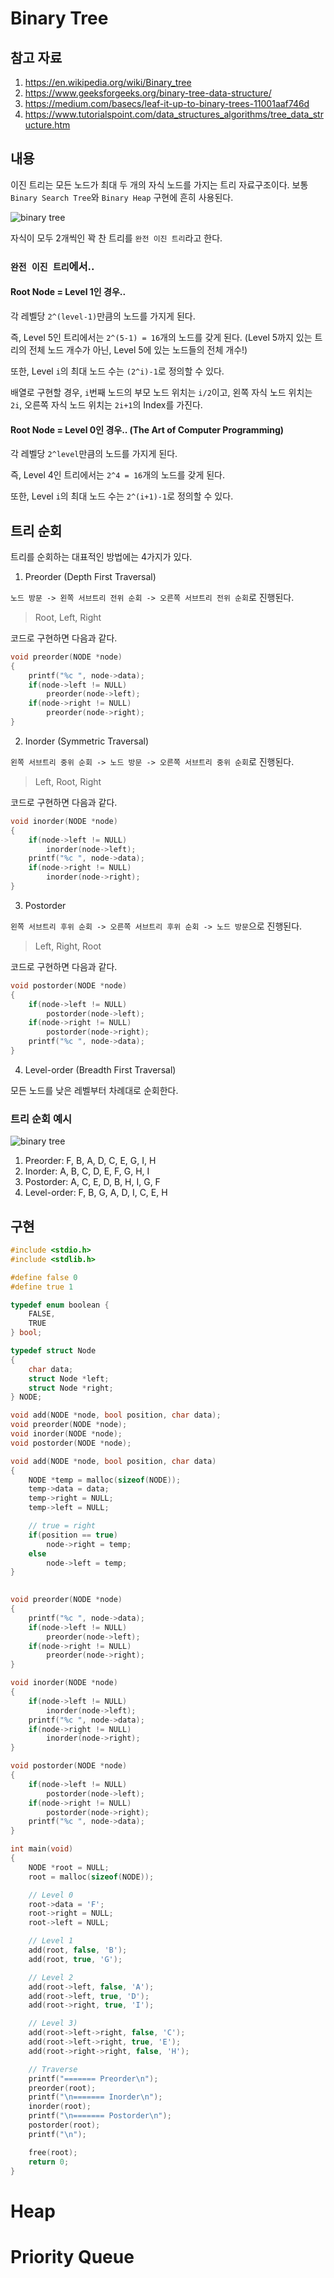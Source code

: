 # Binary Tree

## 참고 자료

1. https://en.wikipedia.org/wiki/Binary_tree
2. https://www.geeksforgeeks.org/binary-tree-data-structure/
3. https://medium.com/basecs/leaf-it-up-to-binary-trees-11001aaf746d
4. https://www.tutorialspoint.com/data_structures_algorithms/tree_data_structure.htm

## 내용

이진 트리는 모든 노드가 최대 두 개의 자식 노드를 가지는 트리 자료구조이다. 보통 `Binary Search Tree`와 `Binary Heap` 구현에 흔히 사용된다.

![binary tree](https://www.tutorialspoint.com/data_structures_algorithms/images/binary_tree.jpg)

자식이 모두 2개씩인 꽉 찬 트리를 `완전 이진 트리`라고 한다.

### `완전 이진 트리`에서..

#### Root Node = Level 1인 경우..

각 레벨당 `2^(level-1)`만큼의 노드를 가지게 된다.

즉, Level 5인 트리에서는 `2^(5-1) = 16`개의 노드를 갖게 된다. (Level 5까지 있는 트리의 전체 노드 개수가 아닌, Level 5에 있는 노드들의 전체 개수!)

또한, Level `i`의 최대 노드 수는 `(2^i)-1`로 정의할 수 있다.

배열로 구현할 경우, `i`번째 노드의 부모 노드 위치는 `i/2`이고, 왼쪽 자식 노드 위치는 `2i`, 오른쪽 자식 노드 위치는 `2i+1`의 Index를 가진다.

#### Root Node = Level 0인 경우.. (The Art of Computer Programming)

각 레벨당 `2^level`만큼의 노드를 가지게 된다.

즉, Level 4인 트리에서는 `2^4 = 16`개의 노드를 갖게 된다.

또한, Level `i`의 최대 노드 수는 `2^(i+1)-1`로 정의할 수 있다.

## 트리 순회

트리를 순회하는 대표적인 방법에는 4가지가 있다.

1. Preorder (Depth First Traversal)

`노드 방문 -> 왼쪽 서브트리 전위 순회 -> 오른쪽 서브트리 전위 순회`로 진행된다.

> Root, Left, Right

코드로 구현하면 다음과 같다.

```c
void preorder(NODE *node)
{
    printf("%c ", node->data);
    if(node->left != NULL)
        preorder(node->left);
    if(node->right != NULL)
        preorder(node->right);
}
```

2. Inorder (Symmetric Traversal)

`왼쪽 서브트리 중위 순회 -> 노드 방문 -> 오른쪽 서브트리 중위 순회`로 진행된다.

> Left, Root, Right

코드로 구현하면 다음과 같다.

```c
void inorder(NODE *node)
{
    if(node->left != NULL)
        inorder(node->left);
    printf("%c ", node->data);
    if(node->right != NULL)
        inorder(node->right);
}
```

3. Postorder

`왼쪽 서브트리 후위 순회 -> 오른쪽 서브트리 후위 순회 -> 노드 방문`으로 진행된다.

> Left, Right, Root

코드로 구현하면 다음과 같다.

```c
void postorder(NODE *node)
{
    if(node->left != NULL)
        postorder(node->left);
    if(node->right != NULL)
        postorder(node->right);
    printf("%c ", node->data);
}
```

4. Level-order (Breadth First Traversal)

모든 노드를 낮은 레벨부터 차례대로 순회한다.

### 트리 순회 예시

![binary tree](https://upload.wikimedia.org/wikipedia/commons/thumb/6/67/Sorted_binary_tree.svg/250px-Sorted_binary_tree.svg.png)

1. Preorder: F, B, A, D, C, E, G, I, H
2. Inorder: A, B, C, D, E, F, G, H, I
3. Postorder: A, C, E, D, B, H, I, G, F
4. Level-order: F, B, G, A, D, I, C, E, H

## 구현

```c
#include <stdio.h>
#include <stdlib.h>

#define false 0
#define true 1

typedef enum boolean {
    FALSE,
    TRUE
} bool;

typedef struct Node
{
    char data;
    struct Node *left;
    struct Node *right;
} NODE;

void add(NODE *node, bool position, char data);
void preorder(NODE *node);
void inorder(NODE *node);
void postorder(NODE *node);

void add(NODE *node, bool position, char data)
{
    NODE *temp = malloc(sizeof(NODE));
    temp->data = data;
    temp->right = NULL;
    temp->left = NULL;

    // true = right
    if(position == true)
        node->right = temp;
    else
        node->left = temp;
}
        

void preorder(NODE *node)
{
    printf("%c ", node->data);
    if(node->left != NULL)
        preorder(node->left);
    if(node->right != NULL)
        preorder(node->right);
}

void inorder(NODE *node)
{
    if(node->left != NULL)
        inorder(node->left);
    printf("%c ", node->data);
    if(node->right != NULL)
        inorder(node->right);
}

void postorder(NODE *node)
{
    if(node->left != NULL)
        postorder(node->left);
    if(node->right != NULL)
        postorder(node->right);
    printf("%c ", node->data);
}

int main(void)
{
    NODE *root = NULL;
    root = malloc(sizeof(NODE));

    // Level 0
    root->data = 'F';
    root->right = NULL;
    root->left = NULL;

    // Level 1
    add(root, false, 'B');
    add(root, true, 'G');

    // Level 2
    add(root->left, false, 'A');
    add(root->left, true, 'D');
    add(root->right, true, 'I');

    // Level 3)
    add(root->left->right, false, 'C');
    add(root->left->right, true, 'E');
    add(root->right->right, false, 'H');

    // Traverse
    printf("======= Preorder\n");
    preorder(root);
    printf("\n======= Inorder\n");
    inorder(root);
    printf("\n======= Postorder\n");
    postorder(root);
    printf("\n");

    free(root);
    return 0;
}
```

# Heap

# Priority Queue
